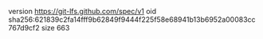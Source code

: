 version https://git-lfs.github.com/spec/v1
oid sha256:621839c2fa14fff9b62849f9444f225f58e68941b13b6952a00083cc767d9cf2
size 663
